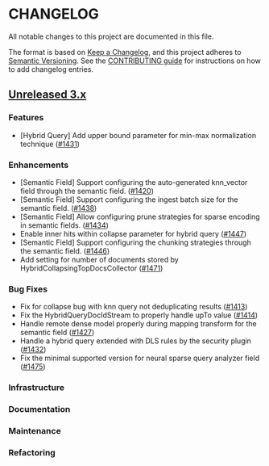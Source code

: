 # CHANGELOG
All notable changes to this project are documented in this file.

The format is based on [Keep a Changelog](https://keepachangelog.com/en/1.0.0/), and this project adheres to [Semantic Versioning](https://semver.org/spec/v2.0.0.html). See the [CONTRIBUTING guide](./CONTRIBUTING.md#Changelog) for instructions on how to add changelog entries.

## [Unreleased 3.x](https://github.com/opensearch-project/neural-search/compare/main...HEAD)

### Features
- [Hybrid Query] Add upper bound parameter for min-max normalization technique ([#1431](https://github.com/opensearch-project/neural-search/pull/1431))

### Enhancements
- [Semantic Field] Support configuring the auto-generated knn_vector field through the semantic field. ([#1420](https://github.com/opensearch-project/neural-search/pull/1420))
- [Semantic Field] Support configuring the ingest batch size for the semantic field. ([#1438](https://github.com/opensearch-project/neural-search/pull/1438))
- [Semantic Field] Allow configuring prune strategies for sparse encoding in semantic fields. ([#1434](https://github.com/opensearch-project/neural-search/pull/1434))
- Enable inner hits within collapse parameter for hybrid query ([#1447](https://github.com/opensearch-project/neural-search/pull/1447))
- [Semantic Field] Support configuring the chunking strategies through the semantic field. ([#1446](https://github.com/opensearch-project/neural-search/pull/1446))
- Add setting for number of documents stored by HybridCollapsingTopDocsCollector ([#1471](https://github.com/opensearch-project/neural-search/pull/1471))

### Bug Fixes
- Fix for collapse bug with knn query not deduplicating results ([#1413](https://github.com/opensearch-project/neural-search/pull/1413))
- Fix the HybridQueryDocIdStream to properly handle upTo value ([#1414](https://github.com/opensearch-project/neural-search/pull/1414))
- Handle remote dense model properly during mapping transform for the semantic field ([#1427](https://github.com/opensearch-project/neural-search/pull/1427))
- Handle a hybrid query extended with DLS rules by the security plugin ([#1432](https://github.com/opensearch-project/neural-search/pull/1432))
- Fix the minimal supported version for neural sparse query analyzer field ([#1475](https://github.com/opensearch-project/neural-search/pull/1475))

### Infrastructure

### Documentation

### Maintenance

### Refactoring

